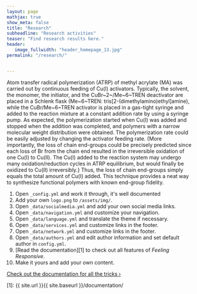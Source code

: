 ```yaml
---
layout: page
mathjax: true
show_meta: false
title: "Research"
subheadline: "Research activities"
teaser: "Find research results here."
header:
   image_fullwidth: "header_homepage_13.jpg"
permalink: "/research/"


---
```


Atom transfer radical polymerization (ATRP) of methyl acrylate (MA) was carried out by continuous feeding of Cu(I) activators. Typically, the solvent, the monomer, the initiator, and the CuBr~2~/Me~6~TREN deactivator are placed in a Schlenk flask (Me~6~TREN: tris[2-(dimethylamino)ethyl]amine), while the CuBr/Me~6~TREN activator is placed in a gas-tight syringe and added to the reaction mixture at a constant addition rate by using a syringe pump. As expected, the polymerization started when Cu(I) was added and stopped when the addition was completed, and polymers with a narrow molecular weight distribution were obtained. The polymerization rate could be easily adjusted by changing the activator feeding rate. {More importantly, the loss of chain end-groups could be precisely predicted since each loss of Br from the chain end resulted in the irreversible oxidation of one Cu(I) to Cu(II). The Cu(I) added to the reaction system may undergo many oxidation/reduction cycles in ATRP equilibrium, but would finally be oxidized to Cu(II) irreversibly.} Thus, the loss of chain end-groups simply equals the total amount of Cu(I) added. This technique provides a neat way to synthesize functional polymers with known end-group fidelity. 

<canvas id="myChart" width="400" height="400">
<script>
var ctx = document.getElementById('myChart').getContext('2d');
var myChart = new Chart(ctx, {
    type: 'bar',
    data: {
        labels: ['Red', 'Blue', 'Yellow', 'Green', 'Purple', 'Orange'],
        datasets: [{
            label: '# of Votes',
            data: [12, 19, 3, 5, 2, 3],
            backgroundColor: [
                'rgba(255, 99, 132, 0.2)',
                'rgba(54, 162, 235, 0.2)',
                'rgba(255, 206, 86, 0.2)',
                'rgba(75, 192, 192, 0.2)',
                'rgba(153, 102, 255, 0.2)',
                'rgba(255, 159, 64, 0.2)'
            ],
            borderColor: [
                'rgba(255, 99, 132, 1)',
                'rgba(54, 162, 235, 1)',
                'rgba(255, 206, 86, 1)',
                'rgba(75, 192, 192, 1)',
                'rgba(153, 102, 255, 1)',
                'rgba(255, 159, 64, 1)'
            ],
            borderWidth: 1
        }]
    },
    options: {
        scales: {
            yAxes: [{
                ticks: {
                    beginAtZero: true
                }
            }]
        }
    }
});
</script>
</canvas>




1. Open `_config.yml` and work it through, it's well documented
1. Add your own `logo.png` to `/assets/img/`.
1. Open `_data/socialmedia.yml` and add your own social media links.
1. Open `_data/navigation.yml` and customize your navigation.
1. Open `_data/language.yml` and translate the theme if necessary.
1. Open `_data/services.yml` and customize links in the footer.
1. Open `_data/network.yml` and customize links in the footer.
1. Open `_data/authors.yml` and edit author information and set default author in `config.yml`.
1. [Read the documentation][1] to check out all features of *Feeling Responsive*.
1. Make it yours and add your own content.

<a class="radius button small" href="{{ site.url }}{{ site.baseurl }}/documentation/">Check out the documentation for all the tricks ›</a>


 [1]: {{ site.url }}{{ site.baseurl }}/documentation/
